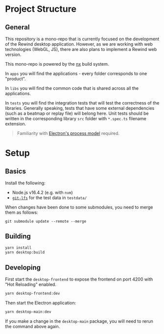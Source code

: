 Project Structure
===

General
---

This repository is a mono-repo that is currently focused on the development of the Rewind desktop application. However,
as we are working with web technologies (WebGL, JS), there are also plans to implement a Rewind web version.

This mono-repo is powered by the [nx](https://nx.dev/) build system.

In `apps` you will find the applications - every folder corresponds to one "product".

In `libs` you will find the common code that is shared across all the applications.

In `tests` you will find the integration tests that will test the correctness of the libraries. Generally speaking,
tests that have some external dependencies (such as a beatmap or replay file) will belong here. Unit tests should be
written in the corresponding library `src` folder with `*.spec.ts` filename extension.

> Familiarity with [Electron's process model](https://www.electronjs.org/docs/latest/tutorial/process-model) required.
 
Setup
===
Basics
---

Install the following:

* Node.js v16.4.2 (e.g. with `nvm`)
* [`git-lfs`](https://git-lfs.github.com/) for the test data in `testdata/`


When changes have been done to some submodules, you need to merge them as follows:
```
git submodule update --remote --merge
```

Building
---

```bash
yarn install
yarn desktop:build
```

Developing
---

First start the `desktop-frontend` to expose the frontend on port 4200 with "Hot Reloading" enabled.

```bash
yarn desktop-frontend:dev
```

Then start the Electron application:

```bash
yarn desktop-main:dev
```

If you make a change in the `desktop-main` package, you will need to rerun the command above again.
